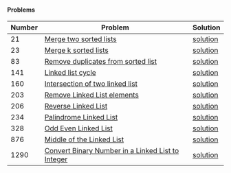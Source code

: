 #### Problems
|  Number | Problem |   Solution |
| --- | --- | --- |
|  21 | [Merge two sorted lists](https://leetcode.com/problems/merge-two-sorted-lists/) | [solution](/Linked%20List/merge_two_sorted_list.py)|
|  23 | [Merge k sorted lists](https://leetcode.com/problems/merge-k-sorted-lists/) | [solution](/Linked%20List/merge_k_sorted_lists.py)|
|  83 | [Remove duplicates from sorted list](https://leetcode.com/problems/remove-duplicated-from-sorted-list/) | [solution](/Linked%20List/remove_duplicates_from_sorted_list.py)|
|  141 | [Linked list cycle](https://leetcode.com/problems/linked-list-cycle/) | [solution](/Linked%20List/linked_list_cycle.py)|
|  160 | [Intersection of two linked list](https://leetcode.com/problems/intersection-of-two-linked-list/) | [solution](/Linked%20List/intersection_of_two_linked_list.py)|
|  203 | [Remove Linked List elements](https://leetcode.com/problems/remove-linked-list-elements/) | [solution](/Linked%20List/remove_linked_list_elements.py)|
|  206 | [Reverse Linked List](https://leetcode.com/problems/reverse-linked-list/) | [solution](/Linked%20List/reverse_linked_list.py)|
|  234 | [Palindrome Linked List](https://leetcode.com/problems/palindrome-linked-list/) | [solution](/Linked%20List/palindrome_linked_list.py)|
|  328 | [Odd Even Linked List](https://leetcode.com/problems/odd-even-linked-list/) | [solution](/Linked%20List/odd_even_linked_list.py)|
|  876 | [Middle of the Linked List](https://leetcode.com/problems/middle-of-the-linked-list/) | [solution](/Linked%20List/middle_of_the_linked_list.py)|
|  1290 | [Convert Binary Number in a Linked List to Integer](https://leetcode.com/problems/convert-binary-number-in-a-linked-list-to-integer/) | [solution](/Linked%20List/convert_binary_Number_in_linked_list_to_integer.py)|
